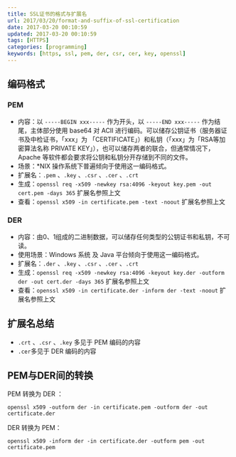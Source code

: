 ```yaml
---
title: SSL证书的格式与扩展名
url: 2017/03/20/format-and-suffix-of-ssl-certification
date: 2017-03-20 00:10:59
updated: 2017-03-20 00:10:59
tags: [HTTPS]
categories: [programming]
keywords: [https, ssl, pem, der, csr, cer, key, openssl]
---
```


## 编码格式

### PEM

- 内容：以 `-----BEGIN xxx-----` 作为开头，以 `-----END xxx-----` 作为结尾，主体部分使用 base64 对 ACII 进行编码。可以储存公钥证书（服务器证书及中检证书，「xxx」为 「CERTIFICATE」）和私钥（「xxx」为「RSA等加密算法名称 PRIVATE KEY」），也可以储存两者的联合，但通常情况下，Apache 等软件都会要求将公钥和私钥分开存储到不同的文件。
- 场景：*NIX 操作系统下普遍倾向于使用这一编码格式。
- 扩展名：`.pem` 、`.key` 、`.csr` 、`.cer` 、`.crt`
- 生成：`openssl req -x509 -newkey rsa:4096 -keyout key.pem -out cert.pem -days 365` 扩展名参照上文
- 查看：`openssl x509 -in certificate.pem -text -noout` 扩展名参照上文

### DER

- 内容：由0、1组成的二进制数据，可以储存任何类型的公钥证书和私钥，不可读。
- 使用场景：Windows 系统 及 Java 平台倾向于使用这一编码格式。
- 扩展名：`.der` 、`.key` 、`.csr` 、`.cer` 、`.crt`
- 生成：`openssl req -x509 -newkey rsa:4096 -keyout key.der -outform der -out cert.der -days 365` 扩展名参照上文
- 查看：`openssl x509 -in certificate.der -inform der -text -noout` 扩展名参照上文

## 扩展名总结<!--more-->

- `.crt` 、`.csr` 、`.key` 多见于 PEM 编码的内容
- `.cer`多见于 DER 编码的内容

## PEM与DER间的转换

PEM 转换为 DER ：

```shell
openssl x509 -outform der -in certificate.pem -outform der -out certificate.der
```

DER 转换为 PEM：

```shell
openssl x509 -inform der -in certificate.der -outform pem -out certificate.pem
```